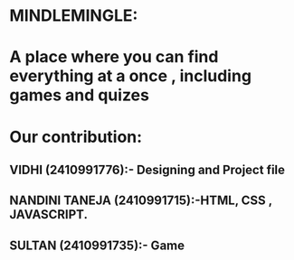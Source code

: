 
# MINDLEMINGLE:
# A place where you can find everything at a once , including games and quizes

# Our contribution: 
## VIDHI (2410991776):- Designing and Project file
## NANDINI TANEJA (2410991715):-HTML, CSS , JAVASCRIPT.
## SULTAN (2410991735):- Game
